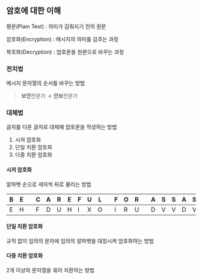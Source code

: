 ## 암호에 대한 이해

평문(Plain Text) : 의미가 감춰지기 전의 원문  

암호화(Encryption) : 메시지의 의미를 감추는 과정

복호화(Decryption) : 암호문을 원문으로 바꾸는 과정

### 전치법

메시지 문자열의 순서를 바꾸는 방법

> **보안**전문가 → **안보**전문가

### 대체법

글자를 다른 글자로 대체해 암호문을 작성하는 방법

1. 시저 암호화
2. 단일 치환 암호화
3. 다중 치환 암호화

#### 시저 암호화

알파벳 순으로 세자씩 뒤로 물리는 방법

| B    | E    |      | C    | A    | R    | E    | F    | U    | L    |      | F    | O    | R    |      | A    | S    | S    | A    | S    | S    | I    | N    | A    | T    | O    | R    |
| ---- | ---- | ---- | ---- | ---- | ---- | ---- | ---- | ---- | ---- | ---- | ---- | ---- | ---- | ---- | ---- | ---- | ---- | ---- | ---- | ---- | ---- | ---- | ---- | ---- | ---- | ---- |
| E    | H    |      | F    | D    | U    | H    | I    | X    | O    |      | I    | R    | U    |      | D    | V    | V    | D    | V    | V    | L    | Q    | D    | W    | R    | U    |

#### 단일 치환 암호화

규칙 없이 임의의 문자에 임의의 알파벳을 대칭시켜 암호화하는 방법

#### 다중 치환 암호화

2개 이상의 문자열을 묶어 치환하는 방법

